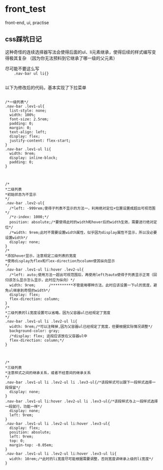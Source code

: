 # front_test
front-end, ui, practise
<h2>css踩坑日记</h2>
<p>这种奇怪的连续选择器写法会使得后面的ul、li元素继承，使得后续的样式编写变得极其复杂
  （因为你无法预料到它继承了哪一级的父元素）
</p>
<p>尽可能不要这么写
  <code>
    .nav-bar ul li{}
  </code>
</p>
<p>
以下为修改后的代码，基本实现了下拉菜单
</p>
<pre>
<code>
/*一级列表*/
.nav-bar .lev1-ul{
  list-style: none;
  width: 100%;
  font-size: 2.5rem;
  padding: 0;
  margin: 0;
  text-align: left;
  display: flex;
  justify-content: flex-start;
}
.nav-bar .lev1-ul li{
  width: 9rem;
  display: inline-block;
  padding: 0;
}
</code>
</pre>
<pre>
<code>
/*
*二级列表
*初始状态为不显示
*/
.nav-bar .lev2-ul{
  /*left: -999rem;使得子列表不显示的方法一，利用绝对定位+位置设置成超出可视范围*/
  /*z-index: 1000;*/
  position: absolute;/*要使得此时的width和hover后的width生效，需要进行绝对定位*/
  /*width: 9rem;此时不需要设置width属性，似乎因为display属性不显示，所以没必要设置width*/
  display: none;
}
/*
*添加hover显示，注意规定二级列表的宽度
*使用display为flex和flex-direction为column使其纵向显示
*/
.nav-bar .lev1-ul li:hover .lev2-ul{
  /*left: auto;使用方法一超出可视范围后，再使用left为auto使得子列表显示正常（回归该怎么显示怎么显示，此时应为纵向）*/
  width: 9rem;		/**********不管是用哪种方法，此时应该设置一下ul的宽度，避免ul继承到奇怪的width*/
  display: flex;
  flex-direction: column;
}
/*
*二级列表的li宽度设置可以省略，因为父容器ul已经规定了宽度
*/
.nav-bar .lev1-ul li .lev2-ul li{
  width: 9rem;/*可以注释掉,因为父容器ul已经规定了宽度，但要根据实际情况调整*/
  background-color: gray;
  /*display: flex; 这段应该放在父容器ul中
  flex-direction: column;*/
}
</code>
</pre>
<pre>
<code>
/*
*三级列表
*注意样式之间的继承关系，或者不经意间的继承关系
*/
.nav-bar .lev1-ul li .lev2-ul li .lev3-ul{/*该段样式可以跟下一段样式选择一段保留*/
  display: none;
}
.nav-bar .lev1-ul li:hover .lev2-ul li .lev3-ul{/*该段样式与上一段样式选择一段就行，功能一样*/
  display: none;
  left: 9rem;
}
.nav-bar .lev1-ul li .lev2-ul li:hover .lev3-ul{
  display: flex;
  position: absolute;
  left: 9rem;
  top: 0;
  margin-top: -0.05em;
}
.nav-bar .lev1-ul li .lev2-ul li:hover .lev3-ul li{
  width: 10rem;/*此时的li宽度尽可能根据需要调整，否则宽度讲继承上级的li宽度*/
}
</code>
</pre>
